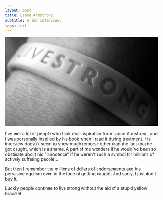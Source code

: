 ```yaml
---
layout: post
title: Lance Armstrong
subtitle: A sad interview.
tags: text
---
```


<div class="photo-block top">
    <a href="https://secure.flickr.com/photos/prestonkemp/3890106986/sizes/l/in/photostream/" target="_blank" title="prestonkemp on flickr"><img src="/assets/img/2013-01-17_livestrong.jpg" title="Livestrong"/></a>
</div>

I've met a lot of people who took real inspiration from Lance Armstrong, and I was personally inspired by his book when I read it during treatment. His interview doesn't seem to show much remorse other than the fact that he got caught, which is a shame. A part of me wonders if he would've been so obstinate about his "innocence" if he weren't such a symbol for millions of actively suffering people... 

But then I remember the millions of dollars of endorsements and his pervasive egotism even in the face of getting caught. And sadly, I just don't buy it.

Luckily people continue to live strong without the aid of a stupid yellow bracelet.